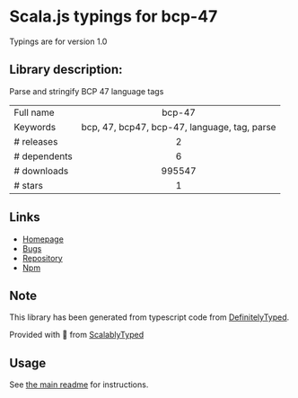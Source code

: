 
# Scala.js typings for bcp-47

Typings are for version 1.0

## Library description:
Parse and stringify BCP 47 language tags

|                    |                 |
| ------------------ | :-------------: |
| Full name          | bcp-47 |
| Keywords           | bcp, 47, bcp47, bcp-47, language, tag, parse |
| # releases         | 2 |
| # dependents       | 6 |
| # downloads        | 995547 |
| # stars            | 1 |

## Links
- [Homepage](https://github.com/wooorm/bcp-47#readme)
- [Bugs](https://github.com/wooorm/bcp-47/issues)
- [Repository](https://github.com/wooorm/bcp-47)
- [Npm](https://www.npmjs.com/package/bcp-47)
    


## Note
This library has been generated from typescript code from [DefinitelyTyped](https://definitelytyped.org).

Provided with :purple_heart: from [ScalablyTyped](https://github.com/oyvindberg/ScalablyTyped)

## Usage
See [the main readme](../../readme.md) for instructions.


